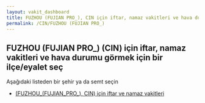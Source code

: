```yaml
---
layout: vakit_dashboard
title: FUZHOU (FUJIAN PRO_), CIN için iftar, namaz vakitleri ve hava durumu - ilçe/eyalet seç
permalink: /CIN/FUZHOU (FUJIAN PRO_)
---
```


## FUZHOU (FUJIAN PRO_) (CIN) için iftar, namaz vakitleri ve hava durumu  görmek için bir ilçe/eyalet seç

Aşağıdaki listeden bir şehir ya da semt seçin

* [ (FUZHOU_(FUJIAN_PRO_), CIN) için iftar ve namaz vakitleri](/CIN/FUZHOU_(FUJIAN_PRO_)/)

<script type="text/javascript">
  var GLOBAL_COUNTRY = 'CIN';
  var GLOBAL_CITY = 'FUZHOU (FUJIAN PRO_)';
  var GLOBAL_STATE = 'FUZHOU (FUJIAN PRO_)';
</script>

